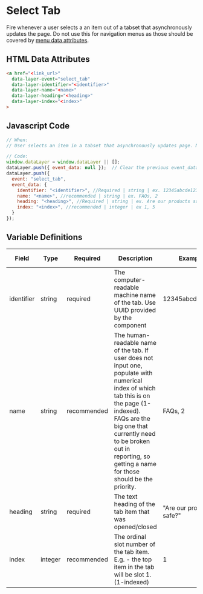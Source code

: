 # Select Tab

Fire whenever a user selects a an item out of a tabset that asynchronously updates the page. Do not use this for navigation menus as those should be covered by [menu data attributes](/data-attributes/menus.md).

## HTML Data Attributes

```html
<a href="<link_url>"
  data-layer-event="select_tab"
  data-layer-identifier="<identifier>"
  data-layer-name="<name>"
  data-layer-heading="<heading>"
  data-layer-index="<index>"
>
```
## Javascript Code

```js
// When:
// User selects an item in a tabset that asynchronously updates page. Not for navigation menu use.

// Code:
window.dataLayer = window.dataLayer || [];
dataLayer.push({ event_data: null });  // Clear the previous event_data object.
dataLayer.push({
  event: "select_tab",
  event_data: {
    identifier: "<identifier>", //Required | string | ex. 12345abcde12345
    name: "<name>", //recommended | string | ex. FAQs, 2
    heading: "<heading>", //Required | string | ex. Are our products safe?
    index: "<index>", //recommended | integer | ex 1, 5
  }
});
```

## Variable Definitions

|Field|Type|Required|Description|Example|Pattern|Min Length|Max Length|Minimum|Maximum|Multiple Of|
| --- | --- | --- | --- | --- | --- | --- | --- | --- | --- | --- |
|identifier|string|required|The computer-readable machine name of the tab. Use UUID provided by the component|12345abcde12345|
|name|string|recommended|The human-readable name of the tab. If user does not input one, populate with numerical index of which tab this is on the page (1-indexed). FAQs are the big one that currently need to be broken out in reporting, so getting a name for those should be the priority.|FAQs, 2|
|heading|string|required|The text heading of the tab item that was opened/closed|"Are our products safe?"|
|index|integer|recommended|The ordinal slot number of the tab item. E.g. - the top item in the tab will be slot 1. (1-indexed)|1||1||1|
